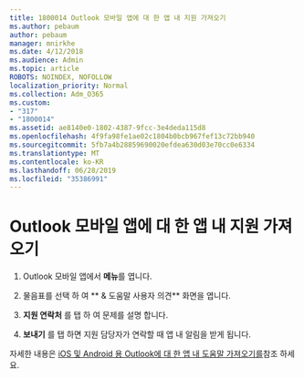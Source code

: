 ```yaml
---
title: 1800014 Outlook 모바일 앱에 대 한 앱 내 지원 가져오기
ms.author: pebaum
author: pebaum
manager: mnirkhe
ms.date: 4/12/2018
ms.audience: Admin
ms.topic: article
ROBOTS: NOINDEX, NOFOLLOW
localization_priority: Normal
ms.collection: Adm_O365
ms.custom:
- "317"
- "1800014"
ms.assetid: ae8140e0-1802-4387-9fcc-3e4deda115d8
ms.openlocfilehash: 4f9fa98fe1ae02c1804b0bcb967fef13c72bb940
ms.sourcegitcommit: 5fb7a4b28859690020efdea630d03e70cc0e6334
ms.translationtype: MT
ms.contentlocale: ko-KR
ms.lasthandoff: 06/28/2019
ms.locfileid: "35386991"
---
```

# <a name="get-in-app-support-for-the-outlook-mobile-app"></a>Outlook 모바일 앱에 대 한 앱 내 지원 가져오기

1. Outlook 모바일 앱에서 **메뉴**를 엽니다.

2. 물음표를 선택 하 여 ** &amp; 도움말 사용자 의견** 화면을 엽니다.

3. **지원 연락처** 를 탭 하 여 문제를 설명 합니다.

4. **보내기** 를 탭 하면 지원 담당자가 연락할 때 앱 내 알림을 받게 됩니다.

자세한 내용은 [iOS 및 Android 용 Outlook에 대 한 앱 내 도움말 가져오기를](https://support.office.com/article/218a22d1-9fa5-4889-b689-de1c63493243.aspx#ID0EAABAAA=Contact_Support)참조 하세요.
